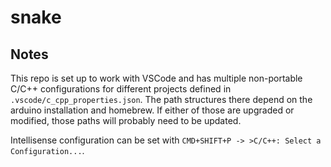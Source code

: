 # snake

## Notes
This repo is set up to work with VSCode and has multiple non-portable C/C++ configurations for different projects defined in `.vscode/c_cpp_properties.json`.
The path structures there depend on the arduino installation and homebrew. If either of those are upgraded or modified, those paths will probably need to be updated.

Intellisense configuration can be set with `CMD+SHIFT+P -> >C/C++: Select a Configuration...`.